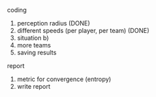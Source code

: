 coding
1. perception radius (DONE)
2. different speeds (per player, per team) (DONE)
3. situation b)
4. more teams
5. saving results

report
1. metric for convergence (entropy)
2. write report
